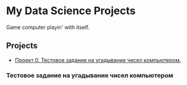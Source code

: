 # My Data Science Projects
Game computer playin' with itself.
## Projects
* [Проект 0. Тестовое задание на угадывание чисел компьютером.](https://github.com/Solomorning/trial_project/blob/main/README.md#Тестовое-задание-на-угадывание-чисел-компьютером)
### Тестовое задание на угадывание чисел компьютером
